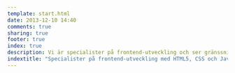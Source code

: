```yaml
---
template: start.html
date: 2013-12-10 14:40
comments: true
sharing: true
footer: true
index: true
description: Vi är specialister på frontend-utveckling och ser gränssnitt för desktop, surfplattor och mobiltelefoner som vårt hantverk.
indextitle: "Specialister på frontend-utveckling med HTML5, CSS och JavaScript"
---
```

